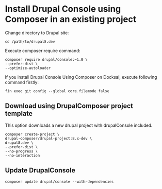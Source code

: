 # Install Drupal Console using Composer in an existing project

Change directory to Drupal site:
```
cd /path/to/drupal8.dev
```

Execute composer require command: 
```
composer require drupal/console:~1.0 \
--prefer-dist \
--optimize-autoloader
```

If you install Drupal Console Using Composer on Docksal, execute following command firstly:

```
fin exec git config --global core.filemode false
```

## Download using DrupalComposer project template
This option downloads a new drupal project with drupalConsole included.
```
composer create-project \
drupal-composer/drupal-project:8.x-dev \
drupal8.dev \
--prefer-dist \
--no-progress \
--no-interaction
```

## Update DrupalConsole
```
composer update drupal/console --with-dependencies
```
